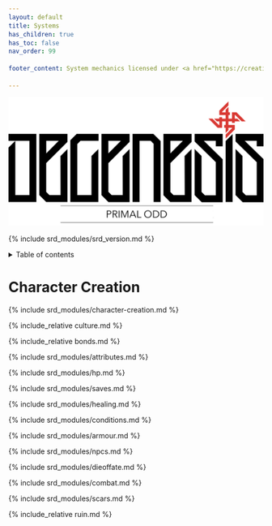 ```yaml
---
layout: default
title: Systems
has_children: true
has_toc: false
nav_order: 99

footer_content: System mechanics licensed under <a href="https://creativecommons.org/licenses/by-sa/4.0\">CC-BY-SA 4.0</a>. See <a href=\degenesis/systems/CHANGELOG>CHANGELOG</a>.

---
```


![](../imgs/DG-moto_logo.png)

{% include srd_modules/srd_version.md %}

<details close markdown="block">
  <summary id="index">
    Table of contents
  </summary>
  {: .text-delta }
1. TOC
{:toc}
</details>

# Character Creation

{% include srd_modules/character-creation.md %}

{% include_relative culture.md %}

{% include_relative bonds.md %}

{% include srd_modules/attributes.md %}

{% include srd_modules/hp.md %}

{% include srd_modules/saves.md %}

{% include srd_modules/healing.md %}

{% include srd_modules/conditions.md %}

{% include srd_modules/armour.md %}

{% include srd_modules/npcs.md %}

{% include srd_modules/dieoffate.md %}

{% include srd_modules/combat.md %}

{% include srd_modules/scars.md %}

{% include_relative ruin.md %}
